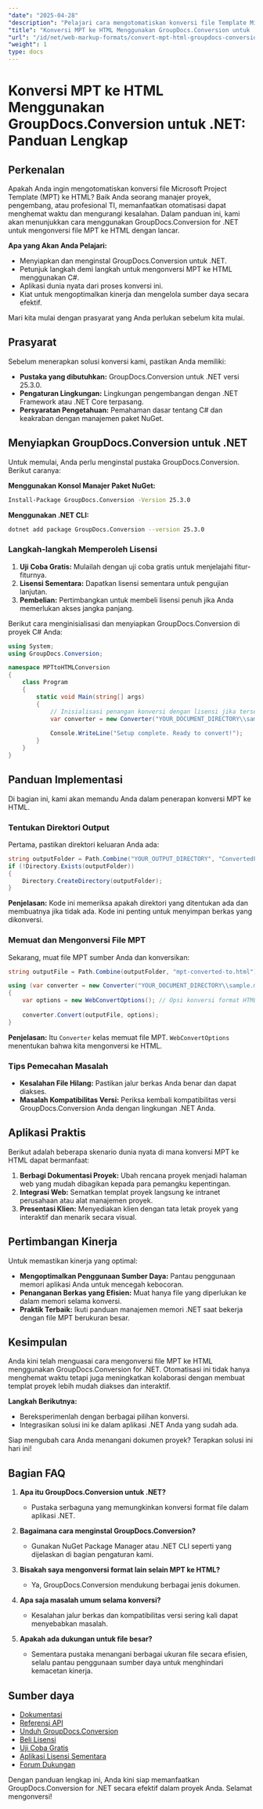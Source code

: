 ```yaml
---
"date": "2025-04-28"
"description": "Pelajari cara mengotomatiskan konversi file Template Microsoft Project ke HTML dengan GroupDocs.Conversion untuk .NET. Ikuti panduan langkah demi langkah kami dan optimalkan berbagi dokumentasi proyek Anda."
"title": "Konversi MPT ke HTML Menggunakan GroupDocs.Conversion untuk .NET&#58; Panduan Lengkap"
"url": "/id/net/web-markup-formats/convert-mpt-html-groupdocs-conversion-net/"
"weight": 1
type: docs
---
```

# Konversi MPT ke HTML Menggunakan GroupDocs.Conversion untuk .NET: Panduan Lengkap

## Perkenalan

Apakah Anda ingin mengotomatiskan konversi file Microsoft Project Template (MPT) ke HTML? Baik Anda seorang manajer proyek, pengembang, atau profesional TI, memanfaatkan otomatisasi dapat menghemat waktu dan mengurangi kesalahan. Dalam panduan ini, kami akan menunjukkan cara menggunakan GroupDocs.Conversion for .NET untuk mengonversi file MPT ke HTML dengan lancar.

**Apa yang Akan Anda Pelajari:**
- Menyiapkan dan menginstal GroupDocs.Conversion untuk .NET.
- Petunjuk langkah demi langkah untuk mengonversi MPT ke HTML menggunakan C#.
- Aplikasi dunia nyata dari proses konversi ini.
- Kiat untuk mengoptimalkan kinerja dan mengelola sumber daya secara efektif.

Mari kita mulai dengan prasyarat yang Anda perlukan sebelum kita mulai.

## Prasyarat

Sebelum menerapkan solusi konversi kami, pastikan Anda memiliki:

- **Pustaka yang dibutuhkan:** GroupDocs.Conversion untuk .NET versi 25.3.0.
- **Pengaturan Lingkungan:** Lingkungan pengembangan dengan .NET Framework atau .NET Core terpasang.
- **Persyaratan Pengetahuan:** Pemahaman dasar tentang C# dan keakraban dengan manajemen paket NuGet.

## Menyiapkan GroupDocs.Conversion untuk .NET

Untuk memulai, Anda perlu menginstal pustaka GroupDocs.Conversion. Berikut caranya:

**Menggunakan Konsol Manajer Paket NuGet:**
```bash
Install-Package GroupDocs.Conversion -Version 25.3.0
```

**Menggunakan .NET CLI:**
```bash
dotnet add package GroupDocs.Conversion --version 25.3.0
```

### Langkah-langkah Memperoleh Lisensi

1. **Uji Coba Gratis:** Mulailah dengan uji coba gratis untuk menjelajahi fitur-fiturnya.
2. **Lisensi Sementara:** Dapatkan lisensi sementara untuk pengujian lanjutan.
3. **Pembelian:** Pertimbangkan untuk membeli lisensi penuh jika Anda memerlukan akses jangka panjang.

Berikut cara menginisialisasi dan menyiapkan GroupDocs.Conversion di proyek C# Anda:

```csharp
using System;
using GroupDocs.Conversion;

namespace MPTtoHTMLConversion
{
    class Program
    {
        static void Main(string[] args)
        {
            // Inisialisasi penangan konversi dengan lisensi jika tersedia.
            var converter = new Converter("YOUR_DOCUMENT_DIRECTORY\\sample.mpt");
            
            Console.WriteLine("Setup complete. Ready to convert!");
        }
    }
}
```

## Panduan Implementasi

Di bagian ini, kami akan memandu Anda dalam penerapan konversi MPT ke HTML.

### Tentukan Direktori Output

Pertama, pastikan direktori keluaran Anda ada:

```csharp
string outputFolder = Path.Combine("YOUR_OUTPUT_DIRECTORY", "ConvertedFiles");
if (!Directory.Exists(outputFolder))
{
    Directory.CreateDirectory(outputFolder);
}
```

**Penjelasan:** Kode ini memeriksa apakah direktori yang ditentukan ada dan membuatnya jika tidak ada. Kode ini penting untuk menyimpan berkas yang dikonversi.

### Memuat dan Mengonversi File MPT

Sekarang, muat file MPT sumber Anda dan konversikan:

```csharp
string outputFile = Path.Combine(outputFolder, "mpt-converted-to.html");

using (var converter = new Converter("YOUR_DOCUMENT_DIRECTORY\\sample.mpt"))
{
    var options = new WebConvertOptions(); // Opsi konversi format HTML.
    
    converter.Convert(outputFile, options);
}
```

**Penjelasan:** Itu `Converter` kelas memuat file MPT. `WebConvertOptions` menentukan bahwa kita mengonversi ke HTML.

### Tips Pemecahan Masalah

- **Kesalahan File Hilang:** Pastikan jalur berkas Anda benar dan dapat diakses.
- **Masalah Kompatibilitas Versi:** Periksa kembali kompatibilitas versi GroupDocs.Conversion Anda dengan lingkungan .NET Anda.

## Aplikasi Praktis

Berikut adalah beberapa skenario dunia nyata di mana konversi MPT ke HTML dapat bermanfaat:

1. **Berbagi Dokumentasi Proyek:** Ubah rencana proyek menjadi halaman web yang mudah dibagikan kepada para pemangku kepentingan.
2. **Integrasi Web:** Sematkan templat proyek langsung ke intranet perusahaan atau alat manajemen proyek.
3. **Presentasi Klien:** Menyediakan klien dengan tata letak proyek yang interaktif dan menarik secara visual.

## Pertimbangan Kinerja

Untuk memastikan kinerja yang optimal:

- **Mengoptimalkan Penggunaan Sumber Daya:** Pantau penggunaan memori aplikasi Anda untuk mencegah kebocoran.
- **Penanganan Berkas yang Efisien:** Muat hanya file yang diperlukan ke dalam memori selama konversi.
- **Praktik Terbaik:** Ikuti panduan manajemen memori .NET saat bekerja dengan file MPT berukuran besar.

## Kesimpulan

Anda kini telah menguasai cara mengonversi file MPT ke HTML menggunakan GroupDocs.Conversion for .NET. Otomatisasi ini tidak hanya menghemat waktu tetapi juga meningkatkan kolaborasi dengan membuat templat proyek lebih mudah diakses dan interaktif.

**Langkah Berikutnya:**
- Bereksperimenlah dengan berbagai pilihan konversi.
- Integrasikan solusi ini ke dalam aplikasi .NET Anda yang sudah ada.

Siap mengubah cara Anda menangani dokumen proyek? Terapkan solusi ini hari ini!

## Bagian FAQ

1. **Apa itu GroupDocs.Conversion untuk .NET?**
   - Pustaka serbaguna yang memungkinkan konversi format file dalam aplikasi .NET.

2. **Bagaimana cara menginstal GroupDocs.Conversion?**
   - Gunakan NuGet Package Manager atau .NET CLI seperti yang dijelaskan di bagian pengaturan kami.

3. **Bisakah saya mengonversi format lain selain MPT ke HTML?**
   - Ya, GroupDocs.Conversion mendukung berbagai jenis dokumen.

4. **Apa saja masalah umum selama konversi?**
   - Kesalahan jalur berkas dan kompatibilitas versi sering kali dapat menyebabkan masalah.

5. **Apakah ada dukungan untuk file besar?**
   - Sementara pustaka menangani berbagai ukuran file secara efisien, selalu pantau penggunaan sumber daya untuk menghindari kemacetan kinerja.

## Sumber daya
- [Dokumentasi](https://docs.groupdocs.com/conversion/net/)
- [Referensi API](https://reference.groupdocs.com/conversion/net/)
- [Unduh GroupDocs.Conversion](https://releases.groupdocs.com/conversion/net/)
- [Beli Lisensi](https://purchase.groupdocs.com/buy)
- [Uji Coba Gratis](https://releases.groupdocs.com/conversion/net/)
- [Aplikasi Lisensi Sementara](https://purchase.groupdocs.com/temporary-license/)
- [Forum Dukungan](https://forum.groupdocs.com/c/conversion/10)

Dengan panduan lengkap ini, Anda kini siap memanfaatkan GroupDocs.Conversion for .NET secara efektif dalam proyek Anda. Selamat mengonversi!